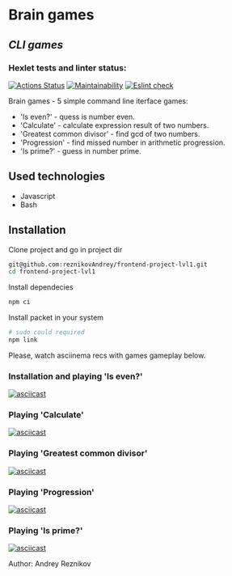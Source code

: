 # Brain games
## _CLI games_

### Hexlet tests and linter status:
[![Actions Status](https://github.com/reznikovAndrey/frontend-project-lvl1/workflows/hexlet-check/badge.svg)](https://github.com/reznikovAndrey/frontend-project-lvl1/actions) [![Maintainability](https://api.codeclimate.com/v1/badges/a99a88d28ad37a79dbf6/maintainability)](https://codeclimate.com/github/reznikovAndrey/frontend-project-lvl1) [![Eslint check](https://github.com/reznikovAndrey/frontend-project-lvl1/workflows/eslint-check/badge.svg)](https://github.com/reznikovAndrey/frontend-project-lvl1/actions)

Brain games - 5 simple command line iterface games:
- 'Is even?' - quess is number even.
- 'Calculate' - calculate expression result of two numbers.
- 'Greatest common divisor' - find gcd of two numbers.
- 'Progression' - find missed number in arithmetic progression.
- 'Is prime?' - guess in number prime.

## Used technologies

- Javascript
- Bash

## Installation

Clone project and go in project dir
```sh
git@github.com:reznikovAndrey/frontend-project-lvl1.git
cd frontend-project-lvl1
```

Install dependecies
```sh
npm ci
```

Install packet in your system
```sh
# sudo could required
npm link 
```

Please, watch asciinema recs with games gameplay below.

### Installation and playing 'Is even?'
[![asciicast](https://asciinema.org/a/XKQBSZtMuRxgkWjgTIklmacou.svg)](https://asciinema.org/a/XKQBSZtMuRxgkWjgTIklmacou)

### Playing 'Calculate'
[![asciicast](https://asciinema.org/a/1G1IAk8kkek46DLBMoxdffFOl.svg)](https://asciinema.org/a/1G1IAk8kkek46DLBMoxdffFOl)

### Playing 'Greatest common divisor'
[![asciicast](https://asciinema.org/a/BgoITIokAZBQn9aUHrGpbpFo0.svg)](https://asciinema.org/a/BgoITIokAZBQn9aUHrGpbpFo0)

### Playing 'Progression'
[![asciicast](https://asciinema.org/a/pwLyPC1Ol6PocUM2F5XlKJ76R.svg)](https://asciinema.org/a/pwLyPC1Ol6PocUM2F5XlKJ76R)

### Playing 'Is prime?'
[![asciicast](https://asciinema.org/a/6vuutvgJdK1zpoEk3Xyjy5YeT.svg)](https://asciinema.org/a/6vuutvgJdK1zpoEk3Xyjy5YeT)

Author: Andrey Reznikov